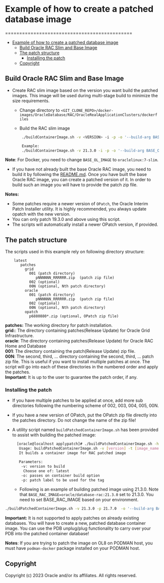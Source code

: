 # Example of how to create a patched database image

=============================================

- [Example of how to create a patched database image](#example-of-how-to-create-a-patched-database-image)
  - [Build Oracle RAC Slim and Base Image](#build-oracle-rac-slim-and-base-image)
  - [The patch structure](#the-patch-structure)
    - [Installing the patch](#installing-the-patch)
  - [Copyright](#copyright)

## Build Oracle RAC Slim and Base Image

- Create RAC slim image based on the version you want build the patched images. This image will be used during multi-stage build to minimize the size requirements.
  - Change directory to `<GIT_CLONE_REPO>/docker-images/OracleDatabase/RAC/OracleRealApplicationClusters/dockerfiles`
  - Build the RAC slim image

    ```bash
     ./buildContainerImage.sh -v <VERSION> -i -p -o '--build-arg BASE_OL_IMAGE=oraclelinux:8 --build-arg SLIMMING=true'

     Example:
     ./buildContainerImage.sh -v 21.3.0 -i -p -o '--build-arg BASE_OL_IMAGE=oraclelinux:8 --build-arg SLIMMING=true'
    ```

**Note**: For Docker, you need to change `BASE_OL_IMAGE` to `oraclelinux:7-slim`.

- If you have not already built the base Oracle RAC image, you need to build it by following the [README.md](../../../OracleRealApplicationClusters/README.md). Once you have built the  base Oracle RAC image, you can create a patched version of it. In order to build such an image you will have to provide the patch zip file.

**Notes:**

- Some patches require a newer version of `OPatch`, the Oracle Interim Patch Installer utility. It is highly recommended, you always update opatch with the new version.
- You can only patch 19.3.0 and above using this script.
- The scripts will automatically install a newer OPatch version, if provided.

## The patch structure

The scripts used in this example rely on following directory structure:

```text
    latest 
       patches
         grid
           001 (patch directory)
              pNNNNNN_RRRRRR.zip  (patch zip file)
           002 (optional)
           00N (optional, Nth patch directory)
         oracle 
           001 (patch directory)
              pNNNNNN_RRRRRR.zip  (patch zip file)
           002 (optional)
           00N (optional, Nth patch directory)
         opatch
           p6880880*.zip (optional, OPatch zip file)
```

**patches:** The working directory for patch installation.  
**grid:**: The directory containing patches(Release Update) for Oracle Grid Infrastructure.  
**oracle**: The directory containing patches(Release Update) for Oracle RAC Home and Database  
**001**: The directory containing the patch(Release Update) zip file.  
**00N**: The second, third, ... directory containing the second, third, ... patch zip file.
This is useful if you want to install multiple patches at once. The script will go into each of these directories in the numbered order and apply the patches.  
**Important**: It is up to the user to guarantee the patch order, if any.

### Installing the patch

- If you have multiple patches to be applied at once, add more sub directories following the numbering scheme of 002, 003, 004, 005, 00N.
- If you have a new version of OPatch, put the OPatch zip file directly into the patches directory. Do not change the name of the zip file!
- A utility script named `buildPatchedContainerImage.sh` has been provided to assist with building the patched image:

   ```bash
     [oracle@localhost applypatch]# ./buildPatchedContainerImage.sh -h
      Usage: buildPatchedContainerImage.sh -v [version] -t [image_name:tag] -p [patch version] [-o] [container build option]
      It builds a container image for RAC patched image

      Parameters:
       -v: version to build
        Choose one of: latest
       -o: passes on container build option
       -p: patch label to be used for the tag
   ```

  - Following is an example of building patched image using 21.3.0. Note that `BASE_RAC_IMAGE=oracle/database-rac:21.3.0` set to 21.3.0. You need to set BASE_RAC_IMAGE based on your environment.

 ```bash
 ./buildPatchedContainerImage.sh -v 21.3.0 -p 21.7.0  -o '--build-arg BASE_RAC_IMAGE=localhost/oracle/database-rac:21.3.0 --build-arg RAC_SLIM_IMAGE=localhost/oracle/database-rac:21.3.0-slim'
 ```

**Important:** It is not supported to apply patches on already existing databases. You will have to create a new, patched database container image. You can use the PDB unplug/plug functionality to carry over your PDB into the patched container database!

**Notes**: If you are trying to patch the image on OL8 on PODMAN host, you must have `podman-docker` package installed on your PODMAN host.

## Copyright

Copyright (c) 2023 Oracle and/or its affiliates. All rights reserved.
